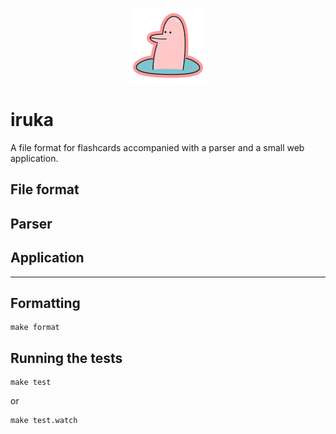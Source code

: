 <p align="center"><img src="https://raw.githubusercontent.com/evuez/iruka/master/web/images/logo-120x120.png"></p>

# iruka

A file format for flashcards accompanied with a parser and a small web application.

## File format

## Parser

## Application

---

## Formatting

```
make format
```

## Running the tests

```
make test
```

or

```
make test.watch
```
